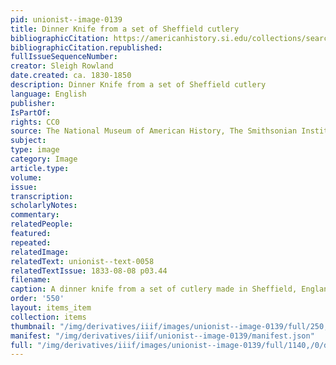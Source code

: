 ```yaml
---
pid: unionist--image-0139
title: Dinner Knife from a set of Sheffield cutlery
bibliographicCitation: https://americanhistory.si.edu/collections/search/object/nmah_323832
bibliographicCitation.republished: 
fullIssueSequenceNumber: 
creator: Sleigh Rowland
date.created: ca. 1830-1850
description: Dinner Knife from a set of Sheffield cutlery
language: English
publisher: 
IsPartOf: 
rights: CC0
source: The National Museum of American History, The Smithsonian Institute
subject: 
type: image
category: Image
article.type: 
volume: 
issue: 
transcription: 
scholarlyNotes: 
commentary: 
relatedPeople: 
featured: 
repeated: 
relatedImage: 
relatedText: unionist--text-0058
relatedTextIssue: 1833-08-08 p03.44
filename: 
caption: A dinner knife from a set of cutlery made in Sheffield, England
order: '550'
layout: items_item
collection: items
thumbnail: "/img/derivatives/iiif/images/unionist--image-0139/full/250,/0/default.jpg"
manifest: "/img/derivatives/iiif/unionist--image-0139/manifest.json"
full: "/img/derivatives/iiif/images/unionist--image-0139/full/1140,/0/default.jpg"
---
```

